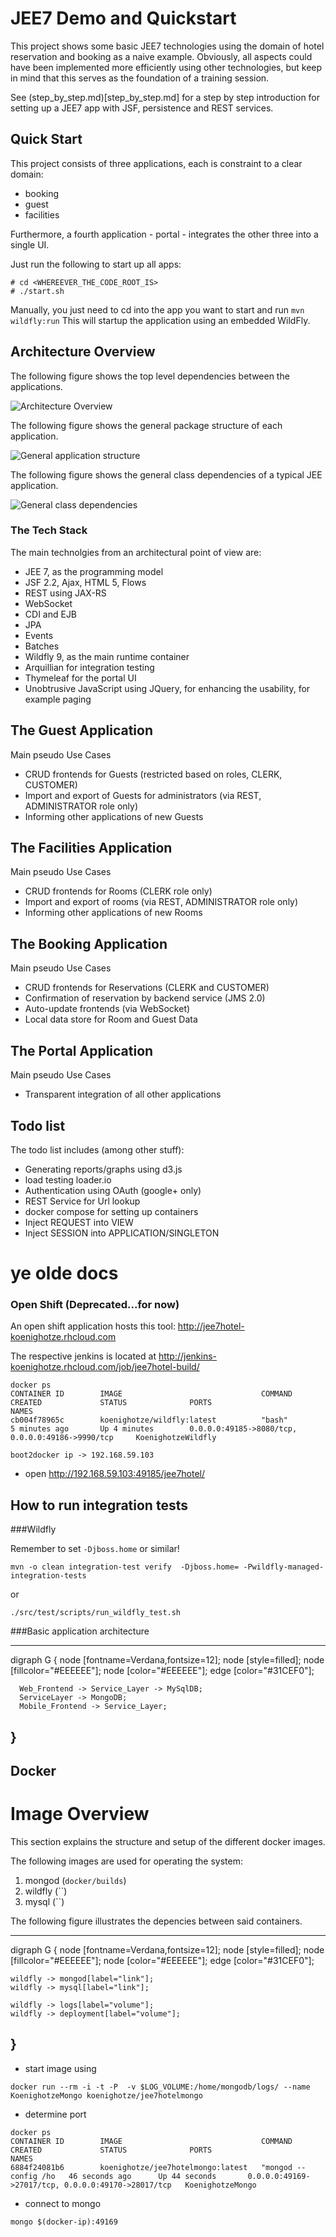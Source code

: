 # JEE7 Demo and Quickstart

This project shows some basic JEE7 technologies using the domain of hotel reservation and booking as a naive example. Obviously,
all aspects could have been implemented more efficiently using other technologies, but keep in mind that this serves as the
foundation of a training session.


See (step_by_step.md)[step_by_step.md] for a step by step introduction for setting up
a JEE7 app with JSF, persistence and REST services.

## Quick Start

This project consists of three applications, each is constraint to a clear domain:

* booking
* guest
* facilities

Furthermore, a fourth application - portal - integrates the other three into a single
UI.

Just run the following to start up all apps:

```
# cd <WHEREEVER_THE_CODE_ROOT_IS>
# ./start.sh
```

Manually, you just need to cd into the app you want to start and run `mvn wildfly:run`
This will startup the application using an embedded WildFly.


## Architecture Overview

The following figure shows the top level dependencies between the applications.

![Architecture Overview](dot/architecture_overview.png)

The following figure shows the general package structure of each application.

![General application structure](dot/app_structure.png)

The following figure shows the general class dependencies of a typical JEE application.

![General class dependencies](dot/class_dependencies.png)

### The Tech Stack

The main technolgies from an architectural point of view are:
* JEE 7, as the programming model
 * JSF 2.2, Ajax, HTML 5, Flows
 * REST using JAX-RS
 * WebSocket
 * CDI and EJB
 * JPA
 * Events
 * Batches
* Wildfly 9, as the main runtime container
* Arquillian for integration testing
* Thymeleaf for the portal UI
* Unobtrusive JavaScript using JQuery, for enhancing the usability, for example paging

## The Guest Application

Main pseudo Use Cases
* CRUD frontends for Guests (restricted based on roles, CLERK, CUSTOMER)
* Import and export of Guests for administrators (via REST, ADMINISTRATOR role only)
* Informing other applications of new Guests

## The Facilities Application

Main pseudo Use Cases
* CRUD frontends for Rooms (CLERK role only)
* Import and export of rooms (via REST, ADMINISTRATOR role only)
* Informing other applications of new Rooms

## The Booking Application

Main pseudo Use Cases
* CRUD frontends for Reservations (CLERK and CUSTOMER)
* Confirmation of reservation by backend service (JMS 2.0)
* Auto-update frontends (via WebSocket)
* Local data store for Room and Guest Data

## The Portal Application

Main pseudo Use Cases
* Transparent integration of all other applications

## Todo list
The todo list includes (among other stuff):

* Generating reports/graphs using d3.js
* load testing loader.io
* Authentication using OAuth (google+ only)
* REST Service for Url lookup
* docker compose for setting up containers
* Inject REQUEST into VIEW
* Inject SESSION into APPLICATION/SINGLETON


# ye olde docs

### Open Shift (Deprecated...for now)
An open shift application hosts this tool: http://jee7hotel-koenighotze.rhcloud.com

The respective jenkins is located at http://jenkins-koenighotze.rhcloud.com/job/jee7hotel-build/

```
docker ps
CONTAINER ID        IMAGE                               COMMAND                CREATED             STATUS              PORTS                                                NAMES
cb004f78965c        koenighotze/wildfly:latest          "bash"                 5 minutes ago       Up 4 minutes        0.0.0.0:49185->8080/tcp, 0.0.0.0:49186->9990/tcp     KoenighotzeWildfly  

```


```
boot2docker ip -> 192.168.59.103
```

* open http://192.168.59.103:49185/jee7hotel/


How to run integration tests
----------------------------


###Wildfly

Remember to set ```-Djboss.home``` or similar!

```
mvn -o clean integration-test verify  -Djboss.home= -Pwildfly-managed-integration-tests
```

or

```
./src/test/scripts/run_wildfly_test.sh
```

###Basic application architecture

---------------------------------------------------------------------
  digraph G {
      node [fontname=Verdana,fontsize=12];
      node [style=filled];
      node [fillcolor="#EEEEEE"];
      node [color="#EEEEEE"];
      edge [color="#31CEF0"];

      Web_Frontend -> Service_Layer -> MySqlDB;
      ServiceLayer -> MongoDB;
      Mobile_Frontend -> Service_Layer;
  }
  ----



Docker
------

# Image Overview

This section explains the structure and setup of the different docker images.

The following images are used for operating the system:

1. mongod (`docker/builds`)
2. wildfly (``)
3. mysql (``)


The following figure illustrates the depencies between said containers.

---------------------------------------------------------------------
digraph G {
    node [fontname=Verdana,fontsize=12];
    node [style=filled];
    node [fillcolor="#EEEEEE"];
    node [color="#EEEEEE"];
    edge [color="#31CEF0"];

    wildfly -> mongod[label="link"];
    wildfly -> mysql[label="link"];

    wildfly -> logs[label="volume"];
    wildfly -> deployment[label="volume"];  
}
----

* start image using

```
docker run --rm -i -t -P  -v $LOG_VOLUME:/home/mongodb/logs/ --name KoenighotzeMongo koenighotze/jee7hotelmongo
```

* determine port

```
docker ps
CONTAINER ID        IMAGE                               COMMAND                CREATED             STATUS              PORTS                                                NAMES
6884f24081b6        koenighotze/jee7hotelmongo:latest   "mongod --config /ho   46 seconds ago      Up 44 seconds       0.0.0.0:49169->27017/tcp, 0.0.0.0:49170->28017/tcp   KoenighotzeMongo  
```

* connect to mongo

```
mongo $(docker-ip):49169
```
